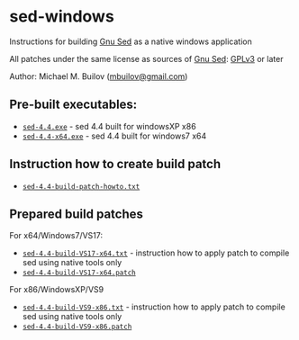 # sed-windows
Instructions for building [Gnu Sed](https://www.gnu.org/software/sed) as a native windows application

All patches under the same license as sources of [Gnu Sed](https://www.gnu.org/software/sed): [GPLv3](https://www.gnu.org/licenses/gpl-3.0.html) or later

Author: Michael M. Builov (mbuilov@gmail.com)

## Pre-built executables:
- [`sed-4.4.exe`](/sed-4.4.exe)     - sed 4.4 built for windowsXP x86
- [`sed-4.4-x64.exe`](/sed-4.4-x64.exe) - sed 4.4 built for windows7  x64

## Instruction how to create build patch
- [`sed-4.4-build-patch-howto.txt`](/sed-4.4-build-patch-howto.txt)

## Prepared build patches
For x64/Windows7/VS17:
- [`sed-4.4-build-VS17-x64.txt`](/sed-4.4-build-VS17-x64.txt) - instruction how to apply patch to compile sed using native tools only
- [`sed-4.4-build-VS17-x64.patch`](/sed-4.4-build-VS17-x64.patch)

For x86/WindowsXP/VS9
- [`sed-4.4-build-VS9-x86.txt`](/sed-4.4-build-VS9-x86.txt) - instruction how to apply patch to compile sed using native tools only
- [`sed-4.4-build-VS9-x86.patch`](/sed-4.4-build-VS9-x86.patch)
